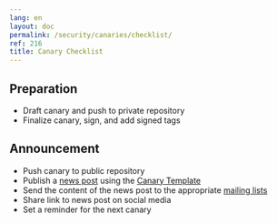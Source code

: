 ```yaml
---
lang: en
layout: doc
permalink: /security/canaries/checklist/
ref: 216
title: Canary Checklist
---
```


## Preparation

* Draft canary and push to private repository
* Finalize canary, sign, and add signed tags

## Announcement

* Push canary to public repository
* Publish a [news post](/news/) using the [Canary
  Template](/security/canaries/template/)
* Send the content of the news post to the appropriate [mailing
  lists](/support/)
* Share link to news post on social media
* Set a reminder for the next canary
